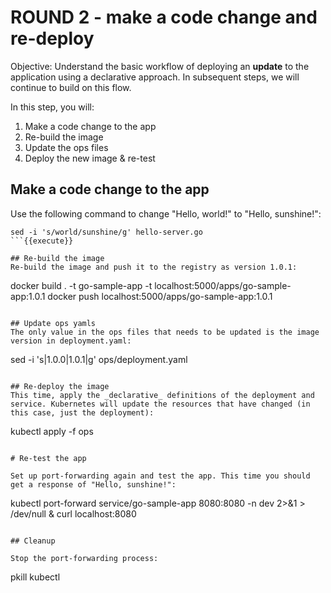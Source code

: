 # ROUND 2 - make a code change and re-deploy

Objective:
Understand the basic workflow of deploying an **update** to the application using a declarative approach. In subsequent steps, we will continue to build on this flow.

In this step, you will:
1. Make a code change to the app
2. Re-build the image
3. Update the ops files
4. Deploy the new image & re-test

## Make a code change to the app
Use the following command to change "Hello, world!" to "Hello, sunshine!":

```
sed -i 's/world/sunshine/g' hello-server.go
```{{execute}}

## Re-build the image
Re-build the image and push it to the registry as version 1.0.1:

```
docker build . -t go-sample-app -t localhost:5000/apps/go-sample-app:1.0.1
docker push localhost:5000/apps/go-sample-app:1.0.1
```{{execute}}

## Update ops yamls
The only value in the ops files that needs to be updated is the image version in deployment.yaml:

```
sed -i 's|1.0.0|1.0.1|g' ops/deployment.yaml
```{{execute}}

## Re-deploy the image
This time, apply the _declarative_ definitions of the deployment and service. Kubernetes will update the resources that have changed (in this case, just the deployment):

```
kubectl apply -f ops
```{{execute}}

# Re-test the app

Set up port-forwarding again and test the app. This time you should get a response of "Hello, sunshine!":

```
kubectl port-forward service/go-sample-app 8080:8080 -n dev 2>&1 > /dev/null &
curl localhost:8080
```{{execute}}

## Cleanup

Stop the port-forwarding process:

```
pkill kubectl
```{{execute}}

